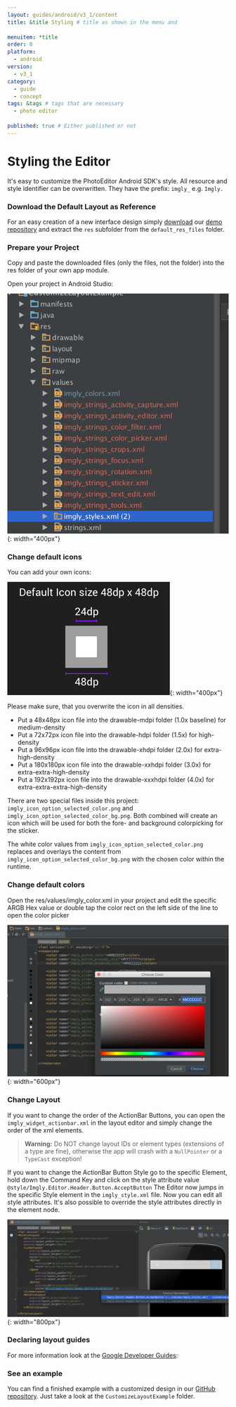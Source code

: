 ```yaml
---
layout: guides/android/v3_1/content
title: &title Styling # title as shown in the menu and 

menuitem: *title
order: 0
platform:
  - android
version:
  - v3_1
category: 
  - guide
  - concept
tags: &tags # tags that are necessary
  - photo editor 

published: true # Either published or not 
---
```


# Styling the Editor

It's easy to customize the PhotoEditor Android SDK's style.
​All resource and style identifier can be overwritten. They have the prefix: `imgly_` e.g. `Imgly.`
​
### Download the Default Layout as Reference
For an easy creation of a new interface design simply [download](https://github.com/imgly/imgly-sdk-android-demo/archive/master.zip) our [demo repository](https://github.com/imgly/imgly-sdk-android-demo) and extract the `res` subfolder from the `default_res_files` folder.

### Prepare your Project
Copy and paste the downloaded files (only the files, not the folder) into the res folder of your own app module.

Open your project in Android Studio:

![Res Folder](/assets/images/android/imgly_res_files.png){: width="400px"}

### Change default icons

You can add your own icons:

![Icon size](/assets/images/android/imgly_icon_size.png){: width="400px"}

Please make sure, that you overwrite the icon in all densities.

* Put a 48x48px icon file into the drawable-mdpi folder (1.0x baseline) for medium-density
* Put a 72x72px icon file into the drawable-hdpi folder (1.5x) for high-density
* Put a 96x96px icon file into the drawable-xhdpi folder (2.0x) for extra-high-density
* Put a 180x180px icon file into the drawable-xxhdpi folder (3.0x) for extra-extra-high-density
* Put a 192x192px icon file into the drawable-xxxhdpi folder (4.0x) for extra-extra-extra-high-density


There are two special files inside this project: `imgly_icon_option_selected_color.png` and `imgly_icon_option_selected_color_bg.png`.
Both combined will create an icon which will be used for both the fore- and background colorpicking for the sticker.

The white color values from `imgly_icon_option_selected_color.png` replaces and overlays the content from `imgly_icon_option_selected_color_bg.png` with the chosen color within the runtime.


### Change default colors

Open the res/values/imgly_color.xml in your project and edit the specific ARGB Hex value or double tap the color rect on the left side of the line to open the color picker

![Colors](/assets/images/android/imgly_colors.png){: width="600px"}

### Change Layout

If you want to change the order of the ActionBar Buttons, you can open the `imgly_widget_actionbar.xml` in the layout editor and simply change the order of the xml elements.

> __Warning:__ Do NOT change layout IDs or element types (extensions of a type are fine), otherwise the app will crash with a `NullPointer` or a `TypeCast` exception!

If you want to change the ActionBar Button Style go to the specific Element, hold down the Command Key and click on the style attribute value `@style/Imgly.Editor.Header.Button.AcceptButton`
The Editor now jumps in the specific Style element in the `imgly_style.xml` file.
Now you can edit all style attributes. It's also possible to override the style attributes directly in the element node.

![Edit style](/assets/images/android/imgly_edit_style.png){: width="800px"}

### Declaring layout guides

For more information look at the [Google Developer Guides]( http://developer.android.com/guide/topics/ui/declaring-layout.html):

### See an example

You can find a finished example with a customized design in our [GitHub repository](https://github.com/imgly/imgly-sdk-android-demo). Just take a look at the `CustomizeLayoutExample` folder.
